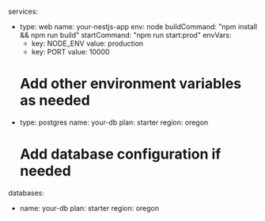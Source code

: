 services:
  - type: web
    name: your-nestjs-app
    env: node
    buildCommand: "npm install && npm run build"
    startCommand: "npm run start:prod"
    envVars:
      - key: NODE_ENV
        value: production
      - key: PORT
        value: 10000
    # Add other environment variables as needed
  - type: postgres
    name: your-db
    plan: starter
    region: oregon
    # Add database configuration if needed
databases:
  - name: your-db
    plan: starter
    region: oregon
